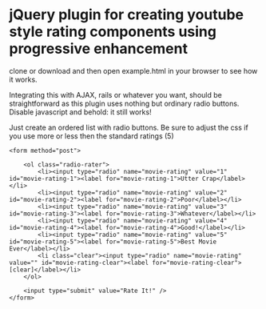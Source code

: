 jQuery plugin for creating youtube style rating components using progressive enhancement
========================================================================================

clone or download and then open example.html in your browser to see how it works. 

Integrating this with AJAX, rails or whatever you want, should be straightforward as this plugin uses nothing but ordinary radio buttons. Disable javascript and behold: it still works!

Just create an ordered list with radio buttons. Be sure to adjust the css if you use more or less then the standard ratings (5)

    <form method="post">
	
    	<ol class="radio-rater">
    		<li><input type="radio" name="movie-rating" value="1" id="movie-rating-1"><label for="movie-rating-1">Utter Crap</label></li>
    		<li><input type="radio" name="movie-rating" value="2" id="movie-rating-2"><label for="movie-rating-2">Poor</label></li>
    		<li><input type="radio" name="movie-rating" value="3" id="movie-rating-3"><label for="movie-rating-3">Whatever</label></li>
    		<li><input type="radio" name="movie-rating" value="4" id="movie-rating-4"><label for="movie-rating-4">Good!</label></li>
    		<li><input type="radio" name="movie-rating" value="5" id="movie-rating-5"><label for="movie-rating-5">Best Movie Ever</label></li>
    		<li class="clear"><input type="radio" name="movie-rating" value="" id="movie-rating-clear"><label for="movie-rating-clear">[clear]</label></li>
    	</ol>

    	<input type="submit" value="Rate It!" />
    </form>